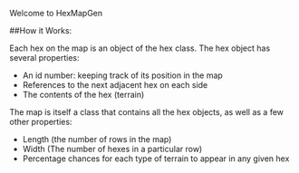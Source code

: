 Welcome to HexMapGen

##How it Works:

Each hex on the map is an object of the hex class. The hex object has several properties:

* An id number: keeping track of its position in the map
* References to the next adjacent hex on each side
* The contents of the hex (terrain)


The map is itself a class that contains all the hex objects, as well as a few other properties:

* Length (the number of rows in the map)
* Width (The number of hexes in a particular row)
* Percentage chances for each type of terrain to appear in any given hex